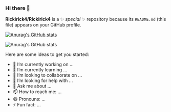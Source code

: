 ### Hi there 👋

**Rickirick4/Rickirick4** is a ✨ _special_ ✨ repository because its `README.md` (this file) appears on your GitHub profile.

[![Anurag's GitHub stats](https://github-readme-stats.vercel.app/api?username=Rickirick4)](https://github.com/anuraghazra/github-readme-stats)

![Anurag's GitHub stats](https://github-readme-stats.vercel.app/api?username=Rickirick4&show_icons=true&theme=tokyonight)


Here are some ideas to get you started:

- 🔭 I’m currently working on ...
- 🌱 I’m currently learning ...
- 👯 I’m looking to collaborate on ...
- 🤔 I’m looking for help with ...
- 💬 Ask me about ...
- 📫 How to reach me: ...
- 😄 Pronouns: ...
- ⚡ Fun fact: ...

